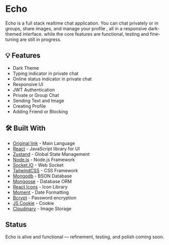 

# Echo

 
Echo is a full stack realtime chat application. You can chat privately or in groups, share images, and manage your profile , all in a responsive dark-themed interface.
while the core features are functional, testing and fine-tuning are still in progress.

## :bulb: Features

- Dark Theme
- Typing indicator in private chat
- Online status indicator in private chat
- Responsive UI
- JWT Authentication
- Private or Group Chat
- Sending Text and Image
- Creating Profile
- Adding Friend or Blocking

## :hammer_and_wrench: Built With

- [Original link]() - Main Language
- [React](https://reactjs.org/) - JavaScript library for UI
- [Zustand](https://zustand.docs.pmnd.rs/) - Global State Management
- [Node.js](https://nodejs.org/en) - Node.js Framework
- [Socket.IO](https://socket.io/) - Web Socket
- [TailwindCSS](https://tailwindcss.com/) - CSS Framework
- [Mongodb](https://www.mongodb.com/) - BSON Database
- [Mongoose](https://mongoosejs.com/) - Database ORM
- [React Icons](https://react-icons.github.io/react-icons/) - Icon Library
- [Moment](https://momentjs.com/) - Date Formatting
- [Bcrypt](https://www.npmjs.com/package/bcryptjs) - Password encryption
- [JS Cookie](https://www.npmjs.com/package/js-cookie) - Cookie
- [Cloudinary](https://www.cloudinary.com/) - Image Storage

## Status
Echo is alive and functional — refinement, testing, and polish coming soon.